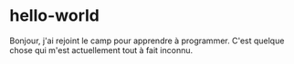 # hello-world
Bonjour, j'ai rejoint le camp pour apprendre à programmer. C'est quelque chose qui m'est actuellement tout à fait inconnu.
